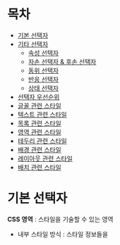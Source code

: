 # 목차

- [기본 선택자](#기본-선택자)
- [기타 선택자](#기타-선택자)
    - [속성 선택자](#속성-선택자)
    - [자손 선택자 & 후손 선택자](#자손-선택자--후손-선택자)
    - [동위 선택자](#동위-선택자)
    - [반응 선택자](#반응-선택자)
    - [상태 선택자](#상태-선택자)
- [선택자 우선순위](#선택자-우선순위)
- [글꼴 관련 스타일](#글꼴-관련-스타일)
- [텍스트 관련 스타일](#텍스트-관련-스타일)
- [목록 관련 스타일](#목록-관련-스타일)
- [영역 관련 스타일](#영역-관련-스타일)
- [테두리 관련 스타일](#테두리-관련-스타일)
- [배경 관련 스타일](#배경-관련-스타일)
- [레이아웃 관련 스타일](#레이아웃-관련-스타일)
- [배치 관련 스타일](#배치-관련-스타일)

# 기본 선택자

**CSS 영역** : 스타일을 기술할 수 있는 영역
- 내부 스타일 방식 : 스타일 정보들을 <style> 태그 내에 기입하는 방식
- 인라인 스타일 방식 : 요소 내에 style 속성을 이용해 직접 기입하는 방식
- 외부 스타일 방식 : 스타일 정보를 기술하는 .css 외부문서를 만들고, link 태그로 연결하는 방식

**선택자**

특정 HTML 요소를 선택하고자 할 때 사용하는 기능

→ 해당 요소를 선택해 원하는 "스타일"과 "기능"을 적용

|선택자|기능|
|---|---|
|전체 선택자 *|HTML 문서 상의 모든 요소 선택|
|태그 선택자 태그명|HTML 문서 상의 해당 태그 선택|
|아이디 선택자 #아이디명|HTML 문서 상의 고유 id값 하나 선택|
|클래스 선택자 .클래스명|HTML 문서 상의 여러 클래스값 선택|
*모든 태그내에 공통 사용가능한 속성 : id, class

# 기타 선택자

## 속성 선택자

선택하고자 하는 요소 내의 속성을 선택하는 방법

선택자 뒤에 []를 이용해 속성과 속성값을 제시하며 선택

|선택자|기능|
|---|---|
|선택자[속성=속성값]|"일치"하는 요소|
|선택자[속성~=속성값]|"일치" 하거나 "포함"하는 요소 (키워드 불가능, 공백으로 구분)|
|선택자[속성\|=속성값]|"일치" 하거나 "-으로 시작"하는 요소|
|선택자[속성^=속성값]|"시작" 하는 요소|
|선택자[속성$=속성값]|"끝" 나는 요소|
|선택자[속성*=속성값]|"포함" 하는 요소|

## 자손 선택자 & 후손 선택자

- 자손 : 바로 하위 요소들
- 후손 : 하위 요소들 전부

*즉, **자손조차도 후손**

```html
<div id="test1">
    <h4>div의 자손이면서 후손입니다.</h4>
    <h4>div의 자손이면서 후손입니다.</h4>

    <ul>div의 자손이면서 후손입니다.
        <li>ul의 자손이면서 div의 후손입니다.</li>
        <li>ul의 자손이면서 div의 후손입니다.</li>
    </ul>
</div>
```

|선택자|기능|
|---|---|
|자손 선택자 a>b|a요소의 자손 중 b요소들 선택|
|후손 선택자 a b|a요소의 후손 중 b요소들 선택|

## 동위 선택자

동위관계(같은레벨)에 있는 뒤에 위치한 특정 요소를 선택

|선택자|기능|
|---|---|
|동위관계 단일 선택 a+b|a요소 바로 뒤의 b요소 하나 선택|
|동위관계 전체 선택 a~b|a요소 바로 뒤의 b요소 모두 선택|

## 반응 선택자

사용자의 움직임에 따라 선택되는 선택자

|선택자|기능|
|---|---|
|클릭 선택자 :active|해당 요소가 클릭되었을 경우 스타일 부여|
|호버 선택자 :hover|해당 요소에 마우스가 올라가는 경우 스타일 부여|

## 상태 선택자

요소의 상태에 따라 선택되는 선택자

|선택자|기능|
|---|---|
|체크선택자 :checked|체크된 상태의 요소 선택|
|초점선택자 :focus|초점이 맞춰진 input 요소 선택|
|활성선택자 :enabled|활성화 되어 있는 요소 선택|
|비활성선택자 :disabled|비활성화 되어 있는 요소 선택|

# 선택자 우선순위

기본적으로 CSS는 위에서부터 아래로 적용

태그 선택자 → 클래스 선택자 → 아이디 선택자 → 인라인 스타일 방식 → !important(가장 강력하긴 하나, 권장x)

# 글꼴 관련 스타일

|속성|기능|
|---|---|
|font-family|글꼴 지정|
|font-size|글꼴 크기|
|font-weight|글꼴 굵기|
|font-style|글꼴 기울임|
|font-variant|영문 텍스트 문구를 작은 대문자로 변경|

```html
#ff1{font-family: 궁서체;}
#ff2{font-family: 고딕체;}
#ff3{font-family: 티몬체, 궁서체;}

<p id="ff1">글꼴 테스트1</p>
<p id="ff2">글꼴 테스트2</p>
<p id="ff3">글꼴 테스트3</p>
```
*font-family: 글꼴1, 글꼴2, ... → 없는 글꼴 제시할 경우 다음 글꼴 적용

![image](https://github.com/NanoKim/TIL/assets/151509995/0c9797bd-726d-48f5-993f-0321246700f1)

```html
#fs1{font-size: 35px;}
#fs2{font-size: 2.5em;}
#fs3{font-size: 150%;}

<ul>
    <li id="fs1">고정크기 px 테스트</li>
    <li id="fs2">가변크기 em 테스트</li>
    <li id="fs3">가변크기 % 테스트</li>
</ul>
```

![image](https://github.com/NanoKim/TIL/assets/151509995/b331ce90-0dfc-458f-afb7-52d2833fde7f)

```html
#fw1{font-weight: bold;}
#fw2{font-weight: 900;} /*bolder*/
#fw3{font-weight: 100;} /*lighter*/

<ul>
    <li>원래 굵기</li>
    <li id="fw1">굵은 글꼴로 변경</li>
    <li id="fw2">원래 굵기보다 더 굵게</li>
    <li id="fw3">원래 굵기보다 더 가늘게</li>
</ul>
```

![image](https://github.com/NanoKim/TIL/assets/151509995/a7ea1457-ebe2-4ab8-8d86-40c18c800038)

# 텍스트 관련 스타일

|속성|기능|
|---|---|
|color|텍스트 색상 지정|
|text-decoration|텍스트 줄 긋거나 제거|
|text-transform|영문 텍스트의 대소문자 변환|
|text-shadow|텍스트에 그림자 효과|
|text-align|텍스트 정렬|
|line-height|줄 간격 조절|

```html
#td1{text-decoration: underline;}
#td2{text-decoration: line-through;}
#td3{text-decoration: overline;}

<ul>
    <li id="td1">텍스트 영역 아래 줄 긋기</li> <br>
    <li id="td2">텍스트 영역 중간에 줄 긋기</li> <br>
    <li id="td3">텍스트 영역 위에 줄 긋기</li> <br>
</ul>
```

![image](https://github.com/NanoKim/TIL/assets/151509995/93a66c32-bd71-4dec-b700-f846ddcbbb92)

```html
#ts1{
    color: orangered;
    text-shadow: 5px 5px; /* 번짐정도 생략시 기본적으로 선명한 그림자, 색상 생략시 글자색깔 */
    text-shadow: +5px -5px 5px green;
}

#ts2{
    color: white;
    text-shadow: 0px 0px 10px yellowgreen;
}

#ts3{
    text-shadow: 0px 0px 4px gray, 0px -5px 4px yellow
    , 0px -10px 8px orange, 0px -15px 15px orangered, 0px -22px 20px red;
}

<div>
    <span class="shadow" id="ts1">HTML</span> <br><br><br>
    <span class="shadow" id="ts2">HTML</span> <br><br><br>
    <span class="shadow" id="ts3">HTML</span> <br><br><br>
</div>
```

![image](https://github.com/NanoKim/TIL/assets/151509995/2b00139c-278d-45c7-b17d-88c3cae86a6d)

# 목록 관련 스타일

|속성|기능|
|---|---|
|list-style-type|불릿기호 변경|
|list-style-image|불릿기호 이미지 적용|
|list-style-position|불릿기호 위치 조정|

# 영역 관련 스타일

# 테두리 관련 스타일

# 배경 관련 스타일

# 레이아웃 관련 스타일

# 배치 관련 스타일

